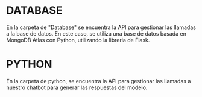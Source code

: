 # DATABASE
En la carpeta de "Database" se encuentra la API para gestionar las llamadas a la base de datos. En este caso, se utiliza una base de datos basada en MongoDB Atlas con Python, utilizando la libreria de Flask. 

# PYTHON 
En la carpeta de python, se encuentra la API para gestionar las llamadas a nuestro chatbot para generar las respuestas del modelo. 
